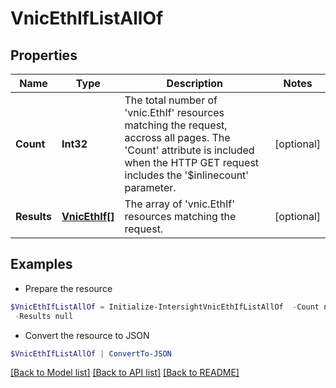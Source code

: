 # VnicEthIfListAllOf
## Properties

Name | Type | Description | Notes
------------ | ------------- | ------------- | -------------
**Count** | **Int32** | The total number of &#39;vnic.EthIf&#39; resources matching the request, accross all pages. The &#39;Count&#39; attribute is included when the HTTP GET request includes the &#39;$inlinecount&#39; parameter. | [optional] 
**Results** | [**VnicEthIf[]**](VnicEthIf.md) | The array of &#39;vnic.EthIf&#39; resources matching the request. | [optional] 

## Examples

- Prepare the resource
```powershell
$VnicEthIfListAllOf = Initialize-IntersightVnicEthIfListAllOf  -Count null `
 -Results null
```

- Convert the resource to JSON
```powershell
$VnicEthIfListAllOf | ConvertTo-JSON
```

[[Back to Model list]](../README.md#documentation-for-models) [[Back to API list]](../README.md#documentation-for-api-endpoints) [[Back to README]](../README.md)

